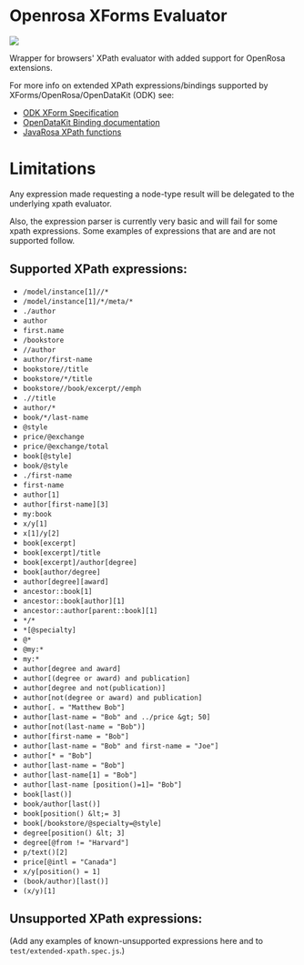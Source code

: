 Openrosa XForms Evaluator
=========================

<a href="https://travis-ci.org/medic/openrosa-xpath-evaluator"><img src="https://travis-ci.org/medic/openrosa-xpath-evaluator.svg?branch=master"/></a>

Wrapper for browsers' XPath evaluator with added support for OpenRosa extensions.

For more info on extended XPath expressions/bindings supported by XForms/OpenRosa/OpenDataKit (ODK) see:

* [ODK XForm Specification](https://opendatakit.github.io/odk-xform-spec/)
* [OpenDataKit Binding documentation](https://opendatakit.org/help/form-design/binding/)
* [JavaRosa XPath functions](https://bitbucket.org/javarosa/javarosa/wiki/xform)

# Limitations

Any expression made requesting a node-type result will be delegated to the underlying xpath evaluator.

Also, the expression parser is currently very basic and will fail for some xpath expressions.  Some examples of expressions that are and are not supported follow.

## Supported XPath expressions:

* `/model/instance[1]//*`
* `/model/instance[1]/*/meta/*`
* `./author`
* `author`
* `first.name`
* `/bookstore`
* `//author`
* `author/first-name`
* `bookstore//title`
* `bookstore/*/title`
* `bookstore//book/excerpt//emph`
* `.//title`
* `author/*`
* `book/*/last-name`
* `@style`
* `price/@exchange`
* `price/@exchange/total`
* `book[@style]`
* `book/@style`
* `./first-name`
* `first-name`
* `author[1]`
* `author[first-name][3]`
* `my:book`
* `x/y[1]`
* `x[1]/y[2]`
* `book[excerpt]`
* `book[excerpt]/title`
* `book[excerpt]/author[degree]`
* `book[author/degree]`
* `author[degree][award]`
* `ancestor::book[1]`
* `ancestor::book[author][1]`
* `ancestor::author[parent::book][1]`
* `*/*`
* `*[@specialty]`
* `@*`
* `@my:*`
* `my:*`
* `author[degree and award]`
* `author[(degree or award) and publication]`
* `author[degree and not(publication)]`
* `author[not(degree or award) and publication]`
* `author[. = "Matthew Bob"]`
* `author[last-name = "Bob" and ../price &gt; 50]`
* `author[not(last-name = "Bob")]`
* `author[first-name = "Bob"]`
* `author[last-name = "Bob" and first-name = "Joe"]`
* `author[* = "Bob"]`
* `author[last-name = "Bob"]`
* `author[last-name[1] = "Bob"]`
* `author[last-name [position()=1]= "Bob"]`
* `book[last()]`
* `book/author[last()]`
* `book[position() &lt;= 3]`
* `book[/bookstore/@specialty=@style]`
* `degree[position() &lt; 3]`
* `degree[@from != "Harvard"]`
* `p/text()[2]`
* `price[@intl = "Canada"]`
* `x/y[position() = 1]`
* `(book/author)[last()]`
* `(x/y)[1]`


## Unsupported XPath expressions:

(Add any examples of known-unsupported expressions here and to `test/extended-xpath.spec.js`.)
